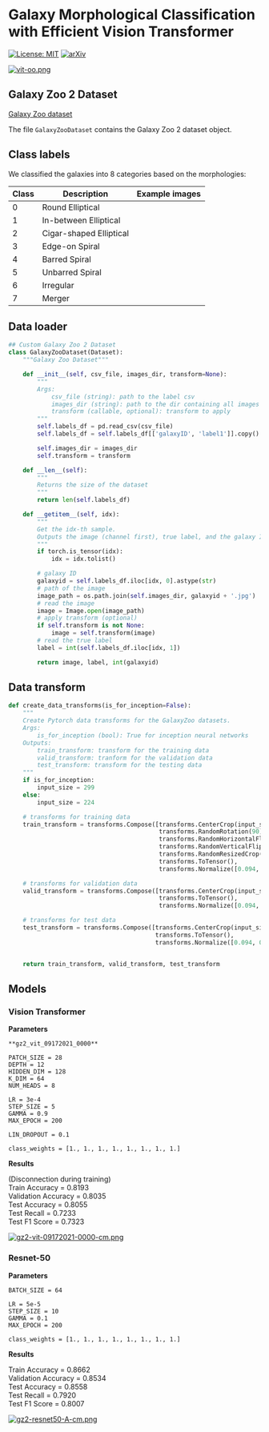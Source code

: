 # Galaxy Morphological Classification with Efficient Vision Transformer

[![License: MIT](https://img.shields.io/badge/License-MIT-yellow.svg)](https://opensource.org/licenses/MIT)
[![arXiv](https://img.shields.io/badge/arXiv-2110.01024-yellowgreen.svg)](https://arxiv.org/abs/2110.01024)

[![vit-oo.png](https://i.postimg.cc/dt1gky53/vit-oo.png)](https://postimg.cc/F1MTw75X)


## Galaxy Zoo 2 Dataset

[Galaxy Zoo dataset](https://data.galaxyzoo.org/)

The file `GalaxyZooDataset` contains the Galaxy Zoo 2 dataset object.


## Class labels

We classified the galaxies into 8 categories based on the morphologies:

| Class | Description | Example images |
| ----------- | ----------- | ----------- |
| 0 | Round Elliptical | |
| 1 | In-between Elliptical | |
| 2 | Cigar-shaped Elliptical | |
| 3 | Edge-on Spiral | |
| 4 | Barred Spiral | |
| 5 | Unbarred Spiral | |
| 6 | Irregular | |
| 7 | Merger | |

## Data loader

```python
## Custom Galaxy Zoo 2 Dataset
class GalaxyZooDataset(Dataset):
    """Galaxy Zoo Dataset"""

    def __init__(self, csv_file, images_dir, transform=None):
        """
        Args:
            csv_file (string): path to the label csv
            images_dir (string): path to the dir containing all images
            transform (callable, optional): transform to apply
        """
        self.labels_df = pd.read_csv(csv_file)
        self.labels_df = self.labels_df[['galaxyID', 'label1']].copy()

        self.images_dir = images_dir
        self.transform = transform

    def __len__(self):
        """
        Returns the size of the dataset
        """
        return len(self.labels_df)

    def __getitem__(self, idx):
        """
        Get the idx-th sample.
        Outputs the image (channel first), true label, and the galaxy ID
        """
        if torch.is_tensor(idx):
            idx = idx.tolist()

        # galaxy ID
        galaxyid = self.labels_df.iloc[idx, 0].astype(str)
        # path of the image
        image_path = os.path.join(self.images_dir, galaxyid + '.jpg')
        # read the image
        image = Image.open(image_path)
        # apply transform (optional)
        if self.transform is not None:
            image = self.transform(image)
        # read the true label
        label = int(self.labels_df.iloc[idx, 1])

        return image, label, int(galaxyid)
```

## Data transform

```python
def create_data_transforms(is_for_inception=False):
    """
    Create Pytorch data transforms for the GalaxyZoo datasets.
    Args:
        is_for_inception (bool): True for inception neural networks
    Outputs:
        train_transform: transform for the training data
        valid_transform: tranform for the validation data
        test_transform: transform for the testing data
    """
    if is_for_inception:
        input_size = 299
    else:
        input_size = 224

    # transforms for training data
    train_transform = transforms.Compose([transforms.CenterCrop(input_size),
                                          transforms.RandomRotation(90),
                                          transforms.RandomHorizontalFlip(),
                                          transforms.RandomVerticalFlip(),
                                          transforms.RandomResizedCrop(input_size, scale=(0.8, 1.0), ratio=(0.99, 1.01)),
                                          transforms.ToTensor(),
                                          transforms.Normalize([0.094, 0.0815, 0.063], [0.1303, 0.11, 0.0913])])

    # transforms for validation data
    valid_transform = transforms.Compose([transforms.CenterCrop(input_size),
                                          transforms.ToTensor(),
                                          transforms.Normalize([0.094, 0.0815, 0.063], [0.1303, 0.11, 0.0913])])

    # transforms for test data
    test_transform = transforms.Compose([transforms.CenterCrop(input_size),
                                         transforms.ToTensor(),
                                         transforms.Normalize([0.094, 0.0815, 0.063], [0.1303, 0.11, 0.0913])])


    return train_transform, valid_transform, test_transform
```

## Models

### Vision Transformer

**Parameters**
```
**gz2_vit_09172021_0000**

PATCH_SIZE = 28
DEPTH = 12
HIDDEN_DIM = 128
K_DIM = 64
NUM_HEADS = 8

LR = 3e-4
STEP_SIZE = 5
GAMMA = 0.9
MAX_EPOCH = 200

LIN_DROPOUT = 0.1

class_weights = [1., 1., 1., 1., 1., 1., 1., 1.]
```

**Results**

(Disconnection during training)\
Train Accuracy = 0.8193\
Validation Accuracy = 0.8035\
Test Accuracy = 0.8055\
Test Recall = 0.7233\
Test F1 Score = 0.7323

[![gz2-vit-09172021-0000-cm.png](https://i.postimg.cc/V6YVSVfW/gz2-vit-09172021-0000-cm.png)](https://postimg.cc/94npK1qD)

### Resnet-50

**Parameters**
```
BATCH_SIZE = 64

LR = 5e-5
STEP_SIZE = 10
GAMMA = 0.1
MAX_EPOCH = 200

class_weights = [1., 1., 1., 1., 1., 1., 1., 1.]
```
**Results**

Train Accuracy = 0.8662\
Validation Accuracy = 0.8534\
Test Accuracy = 0.8558\
Test Recall = 0.7920\
Test F1 Score = 0.8007

[![gz2-resnet50-A-cm.png](https://i.postimg.cc/qR7cBPdV/gz2-resnet50-A-cm.png)](https://postimg.cc/NyW2pPMp)
